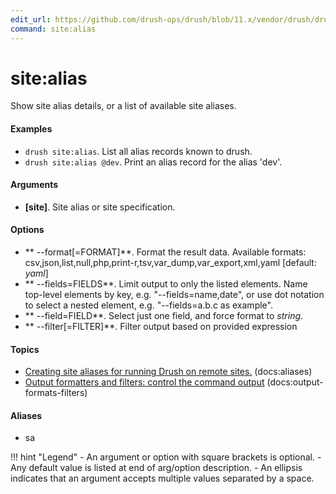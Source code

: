 ```yaml
---
edit_url: https://github.com/drush-ops/drush/blob/11.x/vendor/drush/drush/src/Commands/core/SiteCommands.php
command: site:alias
---
```

# site:alias

Show site alias details, or a list of available site aliases.

#### Examples

- <code>drush site:alias</code>. List all alias records known to drush.
- <code>drush site:alias @dev</code>. Print an alias record for the alias 'dev'.

#### Arguments

- **[site]**. Site alias or site specification.

#### Options

- ** --format[=FORMAT]**. Format the result data. Available formats: csv,json,list,null,php,print-r,tsv,var_dump,var_export,xml,yaml [default: *yaml*]
- ** --fields=FIELDS**. Limit output to only the listed elements. Name top-level elements by key, e.g. "--fields=name,date", or use dot notation to select a nested element, e.g. "--fields=a.b.c as example".
- ** --field=FIELD**. Select just one field, and force format to *string*.
- ** --filter[=FILTER]**. Filter output based on provided expression

#### Topics

- [Creating site aliases for running Drush on remote sites.](../../vendor/drush/drush/docs/site-aliases.md) (docs:aliases)
- [Output formatters and filters: control the command output](../../vendor/drush/drush/docs/output-formats-filters.md) (docs:output-formats-filters)

#### Aliases

- sa

!!! hint "Legend"
    - An argument or option with square brackets is optional.
    - Any default value is listed at end of arg/option description.
    - An ellipsis indicates that an argument accepts multiple values separated by a space.